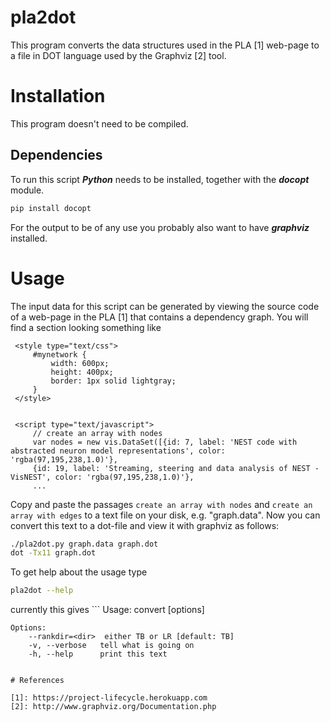 
# pla2dot

   This program converts the data structures used in the PLA [1] web-page to a
   file in DOT language used by the Graphviz [2] tool.

# Installation

   This program doesn't need to be compiled.

## Dependencies

   To run this script ***Python*** needs to be installed, together with the
   ***docopt*** module.
   ```bash
   pip install docopt
   ```
   For the output to be of any use you probably also want to have
   ***graphviz*** installed.

# Usage

   The input data for this script can be generated by viewing the source code
   of a web-page in the PLA [1] that contains a dependency graph. You will find
   a section looking something like
   ```
    <style type="text/css">
        #mynetwork {
            width: 600px;
            height: 400px;
            border: 1px solid lightgray;
        }
    </style>


    <script type="text/javascript">
        // create an array with nodes
        var nodes = new vis.DataSet([{id: 7, label: 'NEST code with abstracted neuron model representations', color: 'rgba(97,195,238,1.0)'},
        {id: 19, label: 'Streaming, steering and data analysis of NEST - VisNEST', color: 'rgba(97,195,238,1.0)'},
        ...
   ```
   Copy and paste the passages `create an array with nodes` and `create an
   array with edges` to a text file on your disk, e.g. "graph.data". Now you
   can convert this text to a dot-file and view it with graphviz as follows:
   ```bash
   ./pla2dot.py graph.data graph.dot
   dot -Tx11 graph.dot
   ```

   To get help about the usage type
   ```bash
   pla2dot --help
   ```

   currently this gives
    ```
    Usage: convert [options] <excerpt> <dotfile>
    
    Options:
        --rankdir=<dir>  either TB or LR [default: TB]
        -v, --verbose   tell what is going on
        -h, --help      print this text
   ```

# References

  [1]: https://project-lifecycle.herokuapp.com
  [2]: http://www.graphviz.org/Documentation.php
